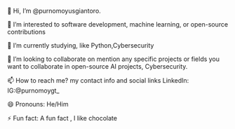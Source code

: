 👋 Hi, I’m @purnomoyusgiantoro.

👀 I’m interested to software development, machine learning, or open-source contributions

🌱 I’m currently studying, like Python,Cybersecurity

💞️ I’m looking to collaborate on mention any specific projects or fields you want to collaborate in open-source AI projects, Cybersecurity. 

📫 How to reach me? my contact info and social links LinkedIn: IG:@purnomoygt_

😄 Pronouns: He/Him

⚡ Fun fact: A fun fact , I like chocolate

